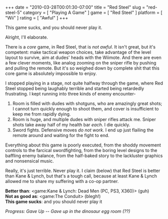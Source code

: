 +++
date = "2010-03-28T00:01:30-07:00"
title = "Red Steel"
slug = "red-steel-5"
category = [ "Playing A Game" ]
game = [ "Red Steel" ]
platform = [ "Wii" ]
rating = [ "Awful" ]
+++

This game sucks, and you should never play it.

Alright, I'll elaborate.

There is a <i>core</i> game, in Red Steel, that is <i>not awful</i>.  It isn't great, but it's competent: make tactical weapon choices, take advantage of the level layout to survive, aim at dudes' heads with the Wiimote.  And there are even a few clever moments, like analog zooming on the sniper rifle by pushing and pulling the remote.  But it's so weighed down by complete shit that this core game is absolutely impossible to enjoy.

I stopped playing in a stage, not quite halfway through the game, where Red Steel stopped being laughably terrible and started being retardedly frustrating.  I kept running into three kinds of enemy encounter-

1. Room is filled with dudes with shotguns, who are amazingly great shots; I cannot turn quickly enough to shoot them, and cover is insufficient to keep me from rapidly dying.
2. Room is huge, and multiple dudes with sniper rifles attack me.  Sniper shots take away half of my health bar <i>each</i>.  I die quickly.
3. Sword fights.  Defensive moves <i>do not work</i>.  I end up just flailing the remote around and waiting for the fight to end.

Everything about this game is poorly executed, from the shoddy movement controls to the farcical swordfighting, from the boring level designs to the baffling enemy balance, from the half-baked story to the lackluster graphics and nonsensical music.

Really, it's just terrible.  Never play it.  I claim (below) that Red Steel is better than Kane & Lynch, but that's a tough call, because at least Kane & Lynch allowed me to share my suffering with a co-op partner.

<b>Better than</b>: <game:Kane & Lynch: Dead Men (PC, PS3, X360)> (guh)  
<b>Not as good as</b>: <game:The Conduit> (blegh!)  
<b>This game sucks</b>: and you should never play it

<i>Progress: Gave Up -- Gave up in the dinosaur egg room (??)</i>
